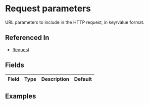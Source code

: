 
# Request parameters

URL parameters to include in the HTTP request, in key/value format.

## Referenced In

- [Request](/docs/references/schemas/Request)

## Fields

Field | Type | Description | Default
:-- | :-- | :-- | :--

## Examples
